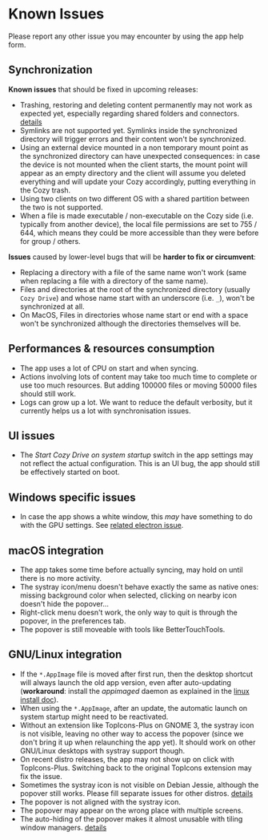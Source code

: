 # Known Issues

Please report any other issue you may encounter by using the app help form.

## Synchronization

**Known issues** that should be fixed in upcoming releases:

* Trashing, restoring and deleting content permanently may not work as expected
  yet, especially regarding shared folders and connectors.
  [details](https://trello.com/c/6jfO4hoB)
* Symlinks are not supported yet. Symlinks inside the synchronized directory
  will trigger errors and their content won't be synchronized.
* Using an external device mounted in a non temporary mount point as the
  synchronized directory can have unexpected consequences: in case the device is
  not mounted when the client starts, the mount point will appear as an empty
  directory and the client will assume you deleted everything and will update
  your Cozy accordingly, putting everything in the Cozy trash.
* Using two clients on two different OS with a shared partition between the two is not supported.
* When a file is made executable / non-executable on the Cozy side (i.e.
  typically from another device), the local file permissions are set to
  755 / 644, which means they could be more accessible than they were before
  for group / others.

**Issues** caused by lower-level bugs that will be **harder to fix or circumvent**:

* Replacing a directory with a file of the same name won't work (same when
  replacing a file with a directory of the same name).
* Files and directories at the root of the synchronized directory (usually
  `Cozy Drive`) and whose name start with an underscore (i.e. `_`), won't be
  synchronized at all.
* On MacOS, Files in directories whose name start or end with a space won't be
  synchronized although the directories themselves will be.

## Performances & resources consumption

* The app uses a lot of CPU on start and when syncing.
* Actions involving lots of content may take too much time to complete or use
  too much resources. But adding 100000 files or moving 50000 files should
  still work.
* Logs can grow up a lot. We want to reduce the default verbosity, but it
  currently helps us a lot with synchronisation issues.

## UI issues

* The *Start Cozy Drive on system startup* switch in the app settings may not
  reflect the actual configuration. This is an UI bug, the app should still be
  effectively started on boot.

## Windows specific issues

* In case the app shows a white window, this *may* have something to do with the
  GPU settings. See [related electron issue](https://github.com/electron/electron/issues/4380).

## macOS integration

* The app takes some time before actually syncing, may hold on until
  there is no more activity.
* The systray icon/menu doesn't behave exactly the same as native ones: missing
  background color when selected, clicking on nearby icon doesn't hide the
  popover...
* Right-click menu doesn't work, the only way to quit is through the popover,
  in the preferences tab.
* The popover is still moveable with tools like BetterTouchTools.

## GNU/Linux integration

* If the `*.AppImage` file is moved after first run, then the desktop shortcut
  will always launch the old app version, even after auto-updating
  (**workaround**: install the *appimaged* daemon as explained in the
  [linux install doc](https://github.com/cozy-labs/cozy-desktop/blob/master/doc/usage/linux.md#install)).
* When using the `*.AppImage`, after an update, the automatic launch on system
  startup might need to be reactivated.
* Without an extension like TopIcons-Plus on GNOME 3, the systray icon is not
  visible, leaving no other way to access the popover (since we don't bring it
  up when relaunching the app yet). It should work on other GNU/Linux desktops
  with systray support though.
* On recent distro releases, the app may not show up on click with
  TopIcons-Plus. Switching back to the original TopIcons extension may fix the
  issue.
* Sometimes the systray icon is not visible on Debian Jessie, although the
  popover still works. Please fill separate issues for other distros.
  [details](https://github.com/cozy-labs/cozy-desktop/issues/422)
* The popover is not aligned with the systray icon.
* The popover may appear on the wrong place with multiple screens.
* The auto-hiding of the popover makes it almost unusable with tiling window
  managers. [details](https://github.com/cozy-labs/cozy-desktop/issues/892)

